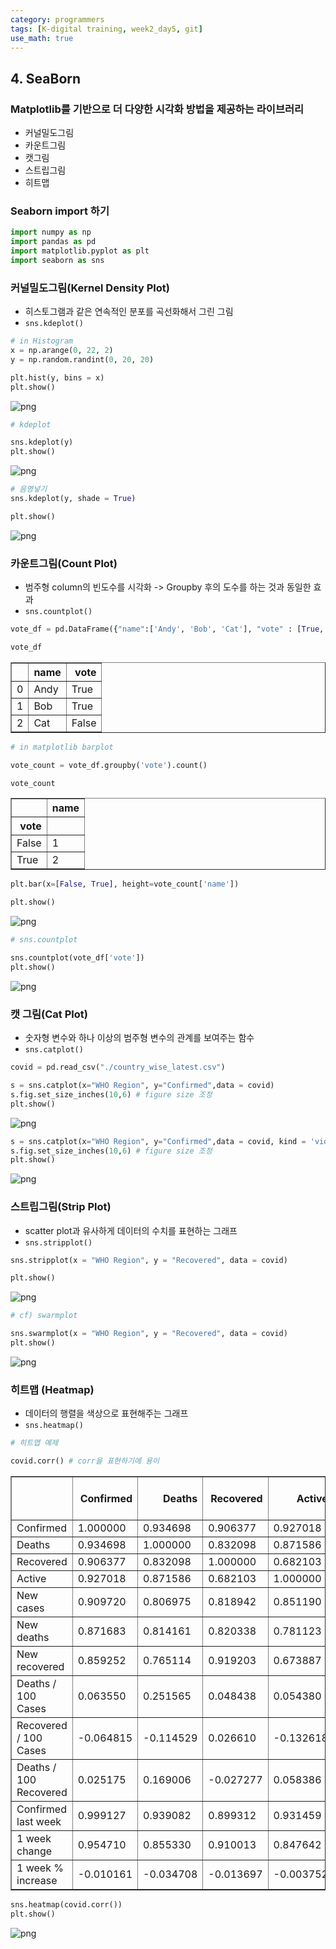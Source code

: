 ```yaml
---
category: programmers
tags: [K-digital training, week2_day5, git]
use_math: true
---
```


## 4. SeaBorn

### Matplotlib를 기반으로 더 다양한 시각화 방법을 제공하는 라이브러리
- 커널밀도그림
- 카운트그림
- 캣그림
- 스트립그림
- 히트맵

### Seaborn import 하기


```python
import numpy as np
import pandas as pd
import matplotlib.pyplot as plt
import seaborn as sns
```

### 커널밀도그림(Kernel Density Plot)
- 히스토그램과 같은 연속적인 분포를 곡선화해서 그린 그림
- `sns.kdeplot()`


```python
# in Histogram
x = np.arange(0, 22, 2)
y = np.random.randint(0, 20, 20)

plt.hist(y, bins = x)
plt.show()
```


![png](Seaborn_files/Seaborn_5_0.png)



```python
# kdeplot

sns.kdeplot(y)
plt.show()
```


![png](Seaborn_files/Seaborn_6_0.png)



```python
# 음영넣기
sns.kdeplot(y, shade = True)

plt.show()
```


![png](Seaborn_files/Seaborn_7_0.png)


### 카운트그림(Count Plot)
- 범주형 column의 빈도수를 시각화 -> Groupby 후의 도수를 하는 것과 동일한 효과
- `sns.countplot()`


```python
vote_df = pd.DataFrame({"name":['Andy', 'Bob', 'Cat'], "vote" : [True, True, False]})

vote_df
```




<div>
<style scoped>
    .dataframe tbody tr th:only-of-type {
        vertical-align: middle;
    }

    .dataframe tbody tr th {
        vertical-align: top;
    }

    .dataframe thead th {
        text-align: right;
    }
</style>
<table border="1" class="dataframe">
  <thead>
    <tr style="text-align: right;">
      <th></th>
      <th>name</th>
      <th>vote</th>
    </tr>
  </thead>
  <tbody>
    <tr>
      <td>0</td>
      <td>Andy</td>
      <td>True</td>
    </tr>
    <tr>
      <td>1</td>
      <td>Bob</td>
      <td>True</td>
    </tr>
    <tr>
      <td>2</td>
      <td>Cat</td>
      <td>False</td>
    </tr>
  </tbody>
</table>
</div>




```python
# in matplotlib barplot

vote_count = vote_df.groupby('vote').count()

vote_count
```




<div>
<style scoped>
    .dataframe tbody tr th:only-of-type {
        vertical-align: middle;
    }

    .dataframe tbody tr th {
        vertical-align: top;
    }

    .dataframe thead th {
        text-align: right;
    }
</style>
<table border="1" class="dataframe">
  <thead>
    <tr style="text-align: right;">
      <th></th>
      <th>name</th>
    </tr>
    <tr>
      <th>vote</th>
      <th></th>
    </tr>
  </thead>
  <tbody>
    <tr>
      <td>False</td>
      <td>1</td>
    </tr>
    <tr>
      <td>True</td>
      <td>2</td>
    </tr>
  </tbody>
</table>
</div>




```python
plt.bar(x=[False, True], height=vote_count['name'])

plt.show()
```


![png](Seaborn_files/Seaborn_11_0.png)



```python
# sns.countplot

sns.countplot(vote_df['vote'])
plt.show()
```


![png](Seaborn_files/Seaborn_12_0.png)


### 캣 그림(Cat Plot)
- 숫자형 변수와 하나 이상의 범주형 변수의 관계를 보여주는 함수
- `sns.catplot()`


```python
covid = pd.read_csv("./country_wise_latest.csv")
```


```python
s = sns.catplot(x="WHO Region", y="Confirmed",data = covid)
s.fig.set_size_inches(10,6) # figure size 조정
plt.show()
```


![png](Seaborn_files/Seaborn_15_0.png)



```python
s = sns.catplot(x="WHO Region", y="Confirmed",data = covid, kind = 'violin')
s.fig.set_size_inches(10,6) # figure size 조정
plt.show()
```


![png](Seaborn_files/Seaborn_16_0.png)


### 스트립그림(Strip Plot)
- scatter plot과 유사하게 데이터의 수치를 표현하는 그래프
- `sns.stripplot()`


```python
sns.stripplot(x = "WHO Region", y = "Recovered", data = covid)

plt.show()
```


![png](Seaborn_files/Seaborn_18_0.png)



```python
# cf) swarmplot

sns.swarmplot(x = "WHO Region", y = "Recovered", data = covid)
plt.show()
```


![png](Seaborn_files/Seaborn_19_0.png)


### 히트맵 (Heatmap)

- 데이터의 행렬을 색상으로 표현해주는 그래프
- `sns.heatmap()`


```python
# 히트맵 예제

covid.corr() # corr을 표현하기에 용이
```




<div>
<style scoped>
    .dataframe tbody tr th:only-of-type {
        vertical-align: middle;
    }

    .dataframe tbody tr th {
        vertical-align: top;
    }

    .dataframe thead th {
        text-align: right;
    }
</style>
<table border="1" class="dataframe">
  <thead>
    <tr style="text-align: right;">
      <th></th>
      <th>Confirmed</th>
      <th>Deaths</th>
      <th>Recovered</th>
      <th>Active</th>
      <th>New cases</th>
      <th>New deaths</th>
      <th>New recovered</th>
      <th>Deaths / 100 Cases</th>
      <th>Recovered / 100 Cases</th>
      <th>Deaths / 100 Recovered</th>
      <th>Confirmed last week</th>
      <th>1 week change</th>
      <th>1 week % increase</th>
    </tr>
  </thead>
  <tbody>
    <tr>
      <td>Confirmed</td>
      <td>1.000000</td>
      <td>0.934698</td>
      <td>0.906377</td>
      <td>0.927018</td>
      <td>0.909720</td>
      <td>0.871683</td>
      <td>0.859252</td>
      <td>0.063550</td>
      <td>-0.064815</td>
      <td>0.025175</td>
      <td>0.999127</td>
      <td>0.954710</td>
      <td>-0.010161</td>
    </tr>
    <tr>
      <td>Deaths</td>
      <td>0.934698</td>
      <td>1.000000</td>
      <td>0.832098</td>
      <td>0.871586</td>
      <td>0.806975</td>
      <td>0.814161</td>
      <td>0.765114</td>
      <td>0.251565</td>
      <td>-0.114529</td>
      <td>0.169006</td>
      <td>0.939082</td>
      <td>0.855330</td>
      <td>-0.034708</td>
    </tr>
    <tr>
      <td>Recovered</td>
      <td>0.906377</td>
      <td>0.832098</td>
      <td>1.000000</td>
      <td>0.682103</td>
      <td>0.818942</td>
      <td>0.820338</td>
      <td>0.919203</td>
      <td>0.048438</td>
      <td>0.026610</td>
      <td>-0.027277</td>
      <td>0.899312</td>
      <td>0.910013</td>
      <td>-0.013697</td>
    </tr>
    <tr>
      <td>Active</td>
      <td>0.927018</td>
      <td>0.871586</td>
      <td>0.682103</td>
      <td>1.000000</td>
      <td>0.851190</td>
      <td>0.781123</td>
      <td>0.673887</td>
      <td>0.054380</td>
      <td>-0.132618</td>
      <td>0.058386</td>
      <td>0.931459</td>
      <td>0.847642</td>
      <td>-0.003752</td>
    </tr>
    <tr>
      <td>New cases</td>
      <td>0.909720</td>
      <td>0.806975</td>
      <td>0.818942</td>
      <td>0.851190</td>
      <td>1.000000</td>
      <td>0.935947</td>
      <td>0.914765</td>
      <td>0.020104</td>
      <td>-0.078666</td>
      <td>-0.011637</td>
      <td>0.896084</td>
      <td>0.959993</td>
      <td>0.030791</td>
    </tr>
    <tr>
      <td>New deaths</td>
      <td>0.871683</td>
      <td>0.814161</td>
      <td>0.820338</td>
      <td>0.781123</td>
      <td>0.935947</td>
      <td>1.000000</td>
      <td>0.889234</td>
      <td>0.060399</td>
      <td>-0.062792</td>
      <td>-0.020750</td>
      <td>0.862118</td>
      <td>0.894915</td>
      <td>0.025293</td>
    </tr>
    <tr>
      <td>New recovered</td>
      <td>0.859252</td>
      <td>0.765114</td>
      <td>0.919203</td>
      <td>0.673887</td>
      <td>0.914765</td>
      <td>0.889234</td>
      <td>1.000000</td>
      <td>0.017090</td>
      <td>-0.024293</td>
      <td>-0.023340</td>
      <td>0.839692</td>
      <td>0.954321</td>
      <td>0.032662</td>
    </tr>
    <tr>
      <td>Deaths / 100 Cases</td>
      <td>0.063550</td>
      <td>0.251565</td>
      <td>0.048438</td>
      <td>0.054380</td>
      <td>0.020104</td>
      <td>0.060399</td>
      <td>0.017090</td>
      <td>1.000000</td>
      <td>-0.168920</td>
      <td>0.334594</td>
      <td>0.069894</td>
      <td>0.015095</td>
      <td>-0.134534</td>
    </tr>
    <tr>
      <td>Recovered / 100 Cases</td>
      <td>-0.064815</td>
      <td>-0.114529</td>
      <td>0.026610</td>
      <td>-0.132618</td>
      <td>-0.078666</td>
      <td>-0.062792</td>
      <td>-0.024293</td>
      <td>-0.168920</td>
      <td>1.000000</td>
      <td>-0.295381</td>
      <td>-0.064600</td>
      <td>-0.063013</td>
      <td>-0.394254</td>
    </tr>
    <tr>
      <td>Deaths / 100 Recovered</td>
      <td>0.025175</td>
      <td>0.169006</td>
      <td>-0.027277</td>
      <td>0.058386</td>
      <td>-0.011637</td>
      <td>-0.020750</td>
      <td>-0.023340</td>
      <td>0.334594</td>
      <td>-0.295381</td>
      <td>1.000000</td>
      <td>0.030460</td>
      <td>-0.013763</td>
      <td>-0.049083</td>
    </tr>
    <tr>
      <td>Confirmed last week</td>
      <td>0.999127</td>
      <td>0.939082</td>
      <td>0.899312</td>
      <td>0.931459</td>
      <td>0.896084</td>
      <td>0.862118</td>
      <td>0.839692</td>
      <td>0.069894</td>
      <td>-0.064600</td>
      <td>0.030460</td>
      <td>1.000000</td>
      <td>0.941448</td>
      <td>-0.015247</td>
    </tr>
    <tr>
      <td>1 week change</td>
      <td>0.954710</td>
      <td>0.855330</td>
      <td>0.910013</td>
      <td>0.847642</td>
      <td>0.959993</td>
      <td>0.894915</td>
      <td>0.954321</td>
      <td>0.015095</td>
      <td>-0.063013</td>
      <td>-0.013763</td>
      <td>0.941448</td>
      <td>1.000000</td>
      <td>0.026594</td>
    </tr>
    <tr>
      <td>1 week % increase</td>
      <td>-0.010161</td>
      <td>-0.034708</td>
      <td>-0.013697</td>
      <td>-0.003752</td>
      <td>0.030791</td>
      <td>0.025293</td>
      <td>0.032662</td>
      <td>-0.134534</td>
      <td>-0.394254</td>
      <td>-0.049083</td>
      <td>-0.015247</td>
      <td>0.026594</td>
      <td>1.000000</td>
    </tr>
  </tbody>
</table>
</div>




```python
sns.heatmap(covid.corr())
plt.show()
```


![png](Seaborn_files/Seaborn_22_0.png)


